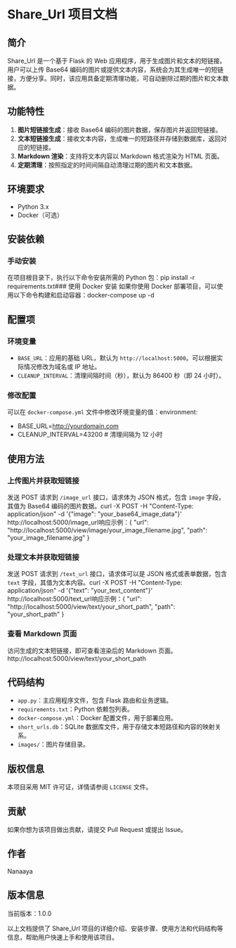 # Share_Url 项目文档

## 简介
Share_Url 是一个基于 Flask 的 Web 应用程序，用于生成图片和文本的短链接。用户可以上传 Base64 编码的图片或提供文本内容，系统会为其生成唯一的短链接，方便分享。同时，该应用具备定期清理功能，可自动删除过期的图片和文本数据。

## 功能特性
1. **图片短链接生成**：接收 Base64 编码的图片数据，保存图片并返回短链接。
2. **文本短链接生成**：接收文本内容，生成唯一的短路径并存储到数据库，返回对应的短链接。
3. **Markdown 渲染**：支持将文本内容以 Markdown 格式渲染为 HTML 页面。
4. **定期清理**：按照指定的时间间隔自动清理过期的图片和文本数据。

## 环境要求
- Python 3.x
- Docker（可选）

## 安装依赖
### 手动安装
在项目根目录下，执行以下命令安装所需的 Python 包：pip install -r requirements.txt### 使用 Docker 安装
如果你使用 Docker 部署项目，可以使用以下命令构建和启动容器：docker-compose up -d
## 配置项
### 环境变量
- `BASE_URL`：应用的基础 URL，默认为 `http://localhost:5000`。可以根据实际情况修改为域名或 IP 地址。
- `CLEANUP_INTERVAL`：清理间隔时间（秒），默认为 86400 秒（即 24 小时）。

### 修改配置
可以在 `docker-compose.yml` 文件中修改环境变量的值：environment:
  - BASE_URL=http://yourdomain.com
  - CLEANUP_INTERVAL=43200  # 清理间隔为 12 小时
## 使用方法
### 上传图片并获取短链接
发送 POST 请求到 `/image_url` 接口，请求体为 JSON 格式，包含 `image` 字段，其值为 Base64 编码的图片数据。curl -X POST -H "Content-Type: application/json" -d '{"image": "your_base64_image_data"}' http://localhost:5000/image_url响应示例：{
    "url": "http://localhost:5000/view/image/your_image_filename.jpg",
    "path": "your_image_filename.jpg"
}
### 处理文本并获取短链接
发送 POST 请求到 `/text_url` 接口，请求体可以是 JSON 格式或表单数据，包含 `text` 字段，其值为文本内容。curl -X POST -H "Content-Type: application/json" -d '{"text": "your_text_content"}' http://localhost:5000/text_url响应示例：{
    "url": "http://localhost:5000/view/text/your_short_path",
    "path": "your_short_path"
}
### 查看 Markdown 页面
访问生成的文本短链接，即可查看渲染后的 Markdown 页面。http://localhost:5000/view/text/your_short_path
## 代码结构
- `app.py`：主应用程序文件，包含 Flask 路由和业务逻辑。
- `requirements.txt`：Python 依赖包列表。
- `docker-compose.yml`：Docker 配置文件，用于部署应用。
- `short_urls.db`：SQLite 数据库文件，用于存储文本短路径和内容的映射关系。
- `images/`：图片存储目录。

## 版权信息
本项目采用 MIT 许可证，详情请参阅 `LICENSE` 文件。

## 贡献
如果你想为该项目做出贡献，请提交 Pull Request 或提出 Issue。

## 作者
Nanaaya

## 版本信息
当前版本：1.0.0

以上文档提供了 Share_Url 项目的详细介绍、安装步骤、使用方法和代码结构等信息，帮助用户快速上手和使用该项目。
    